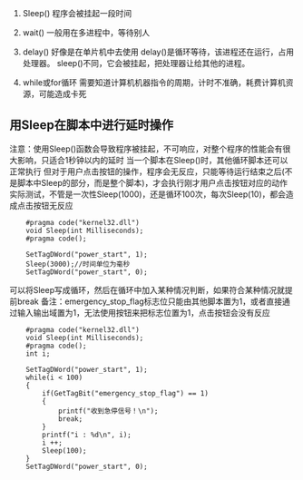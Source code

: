 1. Sleep()
程序会被挂起一段时间
2. wait()
一般用在多进程中，等待别人
3. delay()
好像是在单片机中去使用
delay()是循环等待，该进程还在运行，占用处理器。
sleep()不同，它会被挂起，把处理器让给其他的进程。

4. while或for循环
需要知道计算机机器指令的周期，计时不准确，耗费计算机资源，可能造成卡死


## 用Sleep在脚本中进行延时操作
注意：使用Sleep()函数会导致程序被挂起，不可响应，对整个程序的性能会有很大影响，只适合1秒钟以内的延时
当一个脚本在Sleep()时，其他循环脚本还可以正常执行
但对于用户点击按钮的操作，程序会无反应，只能等待运行结束之后(不是脚本中Sleep的部分，而是整个脚本)，才会执行刚才用户点击按钮对应的动作
实际测试，不管是一次性Sleep(1000)，还是循环100次，每次Sleep(10)，都会造成点击按钮无反应
```
	#pragma code("kernel32.dll") 
	void Sleep(int Milliseconds);
	#pragma code();

	SetTagDWord("power_start", 1);
	Sleep(3000);//时间单位为毫秒
	SetTagDWord("power_start", 0);
```
可以将Sleep写成循环，然后在循环中加入某种情况判断，如果符合某种情况就提前break
备注：emergency_stop_flag标志位只能由其他脚本置为1，或者直接通过输入输出域置为1，无法使用按钮来把标志位置为1，点击按钮会没有反应
```
	#pragma code("kernel32.dll") 
	void Sleep(int Milliseconds);
	#pragma code();
	int i;

	SetTagDWord("power_start", 1);
	while(i < 100)
	{
		if(GetTagBit("emergency_stop_flag") == 1)
		{
			printf("收到急停信号！\n");
			break;
		}
		printf("i : %d\n", i);
		i ++;
		Sleep(100);
	}
	SetTagDWord("power_start", 0);
```